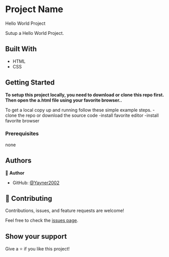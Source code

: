 # Project Name
Hello World Project

> 
Sutup a Hello World Project.


## Built With

- HTML
- CSS


## Getting Started

**To setup this project locally, you need to download or clone this repo first. Then open the a.html file using your favorite browser..**


To get a local copy up and running follow these simple example steps.
-clone the repo or download the source code
-install favorite editor
-install favorite browser

### Prerequisites
none

## Authors

👤 **Author**

- GitHub: [@Yayner2002](https://github.com/Yayner2002)

## 🤝 Contributing

Contributions, issues, and feature requests are welcome!

Feel free to check the [issues page](https://github.com/yayner2002/Hello-Microverse-project/issues).

## Show your support

Give a ⭐️ if you like this project!

